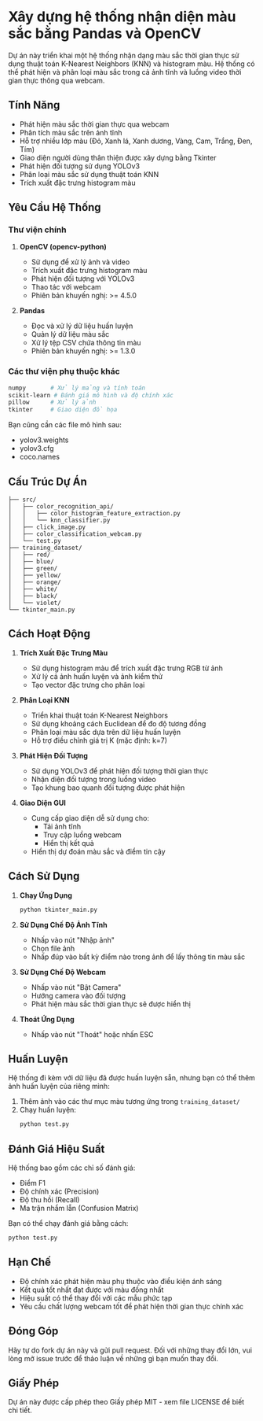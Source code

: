 # Xây dựng hệ thống nhận diện màu sắc bằng Pandas và OpenCV
Dự án này triển khai một hệ thống nhận dạng màu sắc thời gian thực sử dụng thuật toán K-Nearest Neighbors (KNN) và histogram màu. Hệ thống có thể phát hiện và phân loại màu sắc trong cả ảnh tĩnh và luồng video thời gian thực thông qua webcam.

## Tính Năng

- Phát hiện màu sắc thời gian thực qua webcam
- Phân tích màu sắc trên ảnh tĩnh
- Hỗ trợ nhiều lớp màu (Đỏ, Xanh lá, Xanh dương, Vàng, Cam, Trắng, Đen, Tím)
- Giao diện người dùng thân thiện được xây dựng bằng Tkinter
- Phát hiện đối tượng sử dụng YOLOv3
- Phân loại màu sắc sử dụng thuật toán KNN
- Trích xuất đặc trưng histogram màu

## Yêu Cầu Hệ Thống

### Thư viện chính
1. **OpenCV (opencv-python)**
   - Sử dụng để xử lý ảnh và video
   - Trích xuất đặc trưng histogram màu
   - Phát hiện đối tượng với YOLOv3
   - Thao tác với webcam
   - Phiên bản khuyến nghị: >= 4.5.0

2. **Pandas**
   - Đọc và xử lý dữ liệu huấn luyện
   - Quản lý dữ liệu màu sắc
   - Xử lý tệp CSV chứa thông tin màu
   - Phiên bản khuyến nghị: >= 1.3.0

### Các thư viện phụ thuộc khác
```bash
numpy       # Xử lý mảng và tính toán
scikit-learn # Đánh giá mô hình và độ chính xác
pillow      # Xử lý ảnh
tkinter     # Giao diện đồ họa

```

Bạn cũng cần các file mô hình sau:
- yolov3.weights
- yolov3.cfg
- coco.names

## Cấu Trúc Dự Án

```
├── src/
│   ├── color_recognition_api/
│   │   ├── color_histogram_feature_extraction.py
│   │   └── knn_classifier.py
│   ├── click_image.py
│   ├── color_classification_webcam.py
│   └── test.py
├── training_dataset/
│   ├── red/
│   ├── blue/
│   ├── green/
│   ├── yellow/
│   ├── orange/
│   ├── white/
│   ├── black/
│   └── violet/
└── tkinter_main.py
```

## Cách Hoạt Động

1. **Trích Xuất Đặc Trưng Màu**
   - Sử dụng histogram màu để trích xuất đặc trưng RGB từ ảnh
   - Xử lý cả ảnh huấn luyện và ảnh kiểm thử
   - Tạo vector đặc trưng cho phân loại

2. **Phân Loại KNN**
   - Triển khai thuật toán K-Nearest Neighbors
   - Sử dụng khoảng cách Euclidean để đo độ tương đồng
   - Phân loại màu sắc dựa trên dữ liệu huấn luyện
   - Hỗ trợ điều chỉnh giá trị K (mặc định: k=7)

3. **Phát Hiện Đối Tượng**
   - Sử dụng YOLOv3 để phát hiện đối tượng thời gian thực
   - Nhận diện đối tượng trong luồng video
   - Tạo khung bao quanh đối tượng được phát hiện

4. **Giao Diện GUI**
   - Cung cấp giao diện dễ sử dụng cho:
     - Tải ảnh tĩnh
     - Truy cập luồng webcam
     - Hiển thị kết quả
   - Hiển thị dự đoán màu sắc và điểm tin cậy

## Cách Sử Dụng

1. **Chạy Ứng Dụng**
   ```bash
   python tkinter_main.py
   ```

2. **Sử Dụng Chế Độ Ảnh Tĩnh**
   - Nhấp vào nút "Nhập ảnh"
   - Chọn file ảnh
   - Nhấp đúp vào bất kỳ điểm nào trong ảnh để lấy thông tin màu sắc

3. **Sử Dụng Chế Độ Webcam**
   - Nhấp vào nút "Bật Camera"
   - Hướng camera vào đối tượng
   - Phát hiện màu sắc thời gian thực sẽ được hiển thị

4. **Thoát Ứng Dụng**
   - Nhấp vào nút "Thoát" hoặc nhấn ESC

## Huấn Luyện

Hệ thống đi kèm với dữ liệu đã được huấn luyện sẵn, nhưng bạn có thể thêm ảnh huấn luyện của riêng mình:

1. Thêm ảnh vào các thư mục màu tương ứng trong `training_dataset/`
2. Chạy huấn luyện:
   ```bash
   python test.py
   ```

## Đánh Giá Hiệu Suất

Hệ thống bao gồm các chỉ số đánh giá:
- Điểm F1
- Độ chính xác (Precision)
- Độ thu hồi (Recall)
- Ma trận nhầm lẫn (Confusion Matrix)

Bạn có thể chạy đánh giá bằng cách:
```bash
python test.py
```

## Hạn Chế

- Độ chính xác phát hiện màu phụ thuộc vào điều kiện ánh sáng
- Kết quả tốt nhất đạt được với màu đồng nhất
- Hiệu suất có thể thay đổi với các mẫu phức tạp
- Yêu cầu chất lượng webcam tốt để phát hiện thời gian thực chính xác

## Đóng Góp

Hãy tự do fork dự án này và gửi pull request. Đối với những thay đổi lớn, vui lòng mở issue trước để thảo luận về những gì bạn muốn thay đổi.

## Giấy Phép

Dự án này được cấp phép theo Giấy phép MIT - xem file LICENSE để biết chi tiết.
